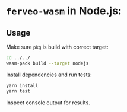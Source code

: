 # `ferveo-wasm` in Node.js:

## Usage

Make sure `pkg` is build with correct target:

```bash
cd ../../
wasm-pack build --target nodejs
```

Install dependencies and run tests:

```bash
yarn install
yarn test
```

Inspect console output for results.
